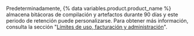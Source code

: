 Predeterminadamente, {% data variables.product.product_name %} almacena bitácoras de compilación y artefactos durante 90 días y este periodo de retención puede personalizarse. Para obtener más información, consulta la sección "[Límites de uso, facturación y administración](/actions/reference/usage-limits-billing-and-administration#artifact-and-log-retention-policy)".
